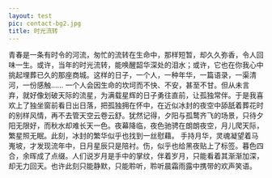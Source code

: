 ```yaml
---
layout: test
pic: contact-bg2.jpg
title: 时光流转
---
```



青春是一条有时令的河流，匆忙的流转在生命中，那样短暂，却久久弥香，令人回味一生。或许，当年的时光流转，能唤醒韶华深处的泪水；或许，它也在你我心中挑起埋葬已久的那座商城。这样的日子，一个人，一种年华，一篇语录，一渠清河，一份感触......
一个人会因生命的坎坷而不快、不安，甚至不甘。但从未言弃，就好像划破天际的流星，为满载星辉的日子勇往直前，让孤独常伴。于是我喜欢上了独坐窗前看日出日落，把孤独拥在怀中，在近似冰封的夜空中舔舐着葬花时的别样风情，再不去管天空云卷云舒。犹然记得，夕阳与孤鹜齐飞的场景，只待夕阳无限好，而秋水却难长天一色。夜幕降临，夜色驰骋在朗朗夜空，月儿爬天际，繁星照无眠。此刻，冰封的繁华似乎也找到一丝慰藉。
手持月华，灵魂凝望着马嵬坡，才发现流年中，日月星辰只是陪衬。伤，似乎也给黑夜贴上了标签。暮色四合，余晖成了点缀。人们说岁月是手中的掌纹，伴着岁月，只能看着其渐渐加深，却无力回天。也许此刻只能静默，只能聆听，聆听晨霜雨露中携带的欢声笑语。

